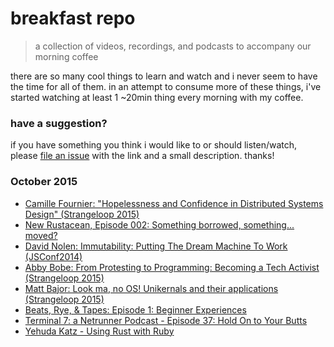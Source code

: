 # breakfast repo
> a collection of videos, recordings, and podcasts to accompany our morning coffee

there are so many cool things to learn and watch and i never seem to have the time for all of them. in an attempt to consume more of these things, i've started watching at least 1 ~20min thing every morning with my coffee.

### have a suggestion?

if you have something you think i would like to or should listen/watch, please [file an issue](https://github.com/ashleygwilliams/breakfast-repo/issues/new) with the link and a small description. thanks!

### October 2015

- [Camille Fournier: "Hopelessness and Confidence in Distributed Systems Design" (Strangeloop 2015)](https://www.youtube.com/watch?v=TlU1opuCXB0)
- [New Rustacean, Episode 002: Something borrowed, something... moved?](http://www.newrustacean.com/show_notes/e002/)
- [David Nolen: Immutability: Putting The Dream Machine To Work (JSConf2014)](https://www.youtube.com/watch?v=SiFwRtCnxv4)
- [Abby Bobe: From Protesting to Programming: Becoming a Tech Activist (Strangeloop 2015)](https://www.youtube.com/watch?v=gy82S8tjJX8)
- [Matt Bajor: Look ma, no OS! Unikernals and their applications (Strangeloop 2015)](https://www.youtube.com/watch?v=W9F4pn9Lngc)
- [Beats, Rye, & Tapes: Episode 1: Beginner Experiences](http://beatsryetypes.com/episodes/2015/02/01/episode-1-first-experiences.html)
- [Terminal 7: a Netrunner Podcast - Episode 37: Hold On to Your Butts](https://www.idlethumbs.net/terminal7/episodes/hold-on-to-your-butts)
- [Yehuda Katz - Using Rust with Ruby](https://engineering.intercom.io/yehuda-on-rust-with-ruby/)
